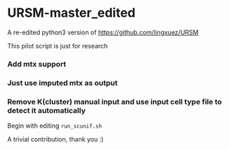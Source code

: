 # URSM-master_edited
A re-edited python3 version of https://github.com/lingxuez/URSM

This pilot script is just for research
### Add mtx support
### Just use imputed mtx as output
### Remove K(cluster) manual input and use input cell type file to detect it automatically
Begin with editing `run_scunif.sh`

A trivial contribution, thank you :)
